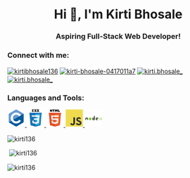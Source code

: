 <h1 align="center">Hi 👋, I'm Kirti Bhosale</h1>
<h3 align="center">Aspiring Full-Stack Web Developer!</h3>

<h3 align="left">Connect with me:</h3>
<p align="left">
<a href="https://twitter.com/kirtibhosale136" target="blank"><img align="center" src="https://raw.githubusercontent.com/rahuldkjain/github-profile-readme-generator/master/src/images/icons/Social/twitter.svg" alt="kirtibhosale136" height="30" width="40" /></a>
<a href="https://linkedin.com/in/kirti-bhosale-0417011a7" target="blank"><img align="center" src="https://raw.githubusercontent.com/rahuldkjain/github-profile-readme-generator/master/src/images/icons/Social/linked-in-alt.svg" alt="kirti-bhosale-0417011a7" height="30" width="40" /></a>
<a href="https://instagram.com/kirti.bhosale_" target="blank"><img align="center" src="https://raw.githubusercontent.com/rahuldkjain/github-profile-readme-generator/master/src/images/icons/Social/instagram.svg" alt="kirti.bhosale_" height="30" width="40" /></a>
<a href="https://discord.gg/kirti.bhosale_" target="blank"><img align="center" src="https://raw.githubusercontent.com/rahuldkjain/github-profile-readme-generator/master/src/images/icons/Social/discord.svg" alt="kirti.bhosale_" height="30" width="40" /></a>
</p>

<h3 align="left">Languages and Tools:</h3>
<p align="left"> <a href="https://www.cprogramming.com/" target="_blank" rel="noreferrer"> <img src="https://raw.githubusercontent.com/devicons/devicon/master/icons/c/c-original.svg" alt="c" width="40" height="40"/> </a> <a href="https://www.w3schools.com/css/" target="_blank" rel="noreferrer"> <img src="https://raw.githubusercontent.com/devicons/devicon/master/icons/css3/css3-original-wordmark.svg" alt="css3" width="40" height="40"/> </a> <a href="https://www.w3.org/html/" target="_blank" rel="noreferrer"> <img src="https://raw.githubusercontent.com/devicons/devicon/master/icons/html5/html5-original-wordmark.svg" alt="html5" width="40" height="40"/> </a> <a href="https://developer.mozilla.org/en-US/docs/Web/JavaScript" target="_blank" rel="noreferrer"> <img src="https://raw.githubusercontent.com/devicons/devicon/master/icons/javascript/javascript-original.svg" alt="javascript" width="40" height="40"/> </a> <a href="https://nodejs.org" target="_blank" rel="noreferrer"> <img src="https://raw.githubusercontent.com/devicons/devicon/master/icons/nodejs/nodejs-original-wordmark.svg" alt="nodejs" width="40" height="40"/> </a> </p>


<!--
## 🌐 Connect me:
[![Instagram](https://img.shields.io/badge/Instagram-%23E4405F.svg?logo=Instagram&logoColor=white)](https://instagram.com/kirti.bhosale_) [![LinkedIn](https://img.shields.io/badge/LinkedIn-%230077B5.svg?logo=linkedin&logoColor=white)](https://linkedin.com/in/kirti-bhosale-0417011a7) [![Pinterest](https://img.shields.io/badge/Pinterest-%23E60023.svg?logo=Pinterest&logoColor=white)](https://pinterest.com/bhosalekirti_) [![Quora](https://img.shields.io/badge/Quora-%23B92B27.svg?logo=Quora&logoColor=white)](https://quora.com/profile/https://www.quora.com/profile/Kirti-Bhosale-32) [![Twitter](https://img.shields.io/badge/Twitter-%231DA1F2.svg?logo=Twitter&logoColor=white)](https://twitter.com/KirtiBhosale136) 

# 💻 Tech Stack:
![C](https://img.shields.io/badge/c-%2300599C.svg?style=for-the-badge&logo=c&logoColor=white) ![CSS3](https://img.shields.io/badge/css3-%231572B6.svg?style=for-the-badge&logo=css3&logoColor=white) ![JavaScript](https://img.shields.io/badge/javascript-%23323330.svg?style=for-the-badge&logo=javascript&logoColor=%23F7DF1E) ![HTML5](https://img.shields.io/badge/html5-%23E34F26.svg?style=for-the-badge&logo=html5&logoColor=white) ![MySQL](https://img.shields.io/badge/mysql-%2300f.svg?style=for-the-badge&logo=mysql&logoColor=white)
-->



<p><img align="center" src="https://github-readme-stats.vercel.app/api/top-langs?username=kirti136&show_icons=true&locale=en&layout=compact" alt="kirti136" /></p>

<p>&nbsp;<img align="center" src="https://github-readme-stats.vercel.app/api?username=kirti136&show_icons=true&locale=en" alt="kirti136" /></p>

<p><img align="center" src="https://github-readme-streak-stats.herokuapp.com/?user=kirti136&" alt="kirti136" /></p>
<!--
# 📊 GitHub Stats:
![](https://github-readme-stats.vercel.app/api?username=kirti136&theme=dark&hide_border=true&include_all_commits=true&count_private=false)<br/>
![](https://github-readme-streak-stats.herokuapp.com/?user=kirti136&theme=dark&hide_border=true)<br/>
![](https://github-readme-stats.vercel.app/api/top-langs/?username=kirti136&theme=dark&hide_border=true&include_all_commits=true&count_private=false&layout=compact)

### ✍ Random Dev Quote
![](https://quotes-github-readme.vercel.app/api?type=horizontal&theme=tokyonight)

### 😂 Random Dev Meme
<img src="https://random-memer.herokuapp.com/" width="512px"/>

---
[![](https://visitcount.itsvg.in/api?id=kirti136&icon=8&color=9)](https://visitcount.itsvg.in)
-->
<!-- Proudly created with GPRM ( https://gprm.itsvg.in ) -->


<!--
<h1 align="center">Hi 👋, I'm Kirti Bhosale</h1>
<h3 align="center">Web Developer!</h3>

- 🌱 I’m currently learning *Javascript*
- 💬 Ask me about *JS*
- 📫 How to reach me *bhosalekirti2002@gmail.com*

<h3 align="left">Connect with me:</h3>
<p align="left">
<a href="https://twitter.com/kirtibhosale136" target="blank"><img align="center" src="https://raw.githubusercontent.com/rahuldkjain/github-profile-readme-generator/master/src/images/icons/Social/twitter.svg" alt="kirtibhosale136" height="30" width="40" /></a>
<a href="https://linkedin.com/in/kirti-bhosale-0417011a7" target="blank"><img align="center" src="https://raw.githubusercontent.com/rahuldkjain/github-profile-readme-generator/master/src/images/icons/Social/linked-in-alt.svg" alt="kirti-bhosale-0417011a7" height="30" width="40" /></a>
<a href="https://instagram.com/kirti.bhosale_" target="blank"><img align="center" src="https://raw.githubusercontent.com/rahuldkjain/github-profile-readme-generator/master/src/images/icons/Social/instagram.svg" alt="kirti.bhosale_" height="30" width="40" /></a>
<a href="https://discord.gg/kirti.bhosale_" target="blank"><img align="center" src="https://raw.githubusercontent.com/rahuldkjain/github-profile-readme-generator/master/src/images/icons/Social/discord.svg" alt="kirti.bhosale_" height="30" width="40" /></a>
</p>

<h3 align="left">Languages and Tools:</h3>
<p align="left"> <a href="https://www.cprogramming.com/" target="_blank" rel="noreferrer"> <img src="https://raw.githubusercontent.com/devicons/devicon/master/icons/c/c-original.svg" alt="c" width="40" height="40"/> </a> <a href="https://www.w3schools.com/css/" target="_blank" rel="noreferrer"> <img src="https://raw.githubusercontent.com/devicons/devicon/master/icons/css3/css3-original-wordmark.svg" alt="css3" width="40" height="40"/> </a> <a href="https://www.w3.org/html/" target="_blank" rel="noreferrer"> <img src="https://raw.githubusercontent.com/devicons/devicon/master/icons/html5/html5-original-wordmark.svg" alt="html5" width="40" height="40"/> </a> <a href="https://developer.mozilla.org/en-US/docs/Web/JavaScript" target="_blank" rel="noreferrer"> <img src="https://raw.githubusercontent.com/devicons/devicon/master/icons/javascript/javascript-original.svg" alt="javascript" width="40" height="40"/> </a> <a href="https://nodejs.org" target="_blank" rel="noreferrer"> <img src="https://raw.githubusercontent.com/devicons/devicon/master/icons/nodejs/nodejs-original-wordmark.svg" alt="nodejs" width="40" height="40"/> </a> </p>

<p><img align="center" src="https://github-readme-stats.vercel.app/api/top-langs?username=kirti136&show_icons=true&locale=en&layout=compact" alt="kirti136" /></p>

<p>&nbsp;<img align="center" src="https://github-readme-stats.vercel.app/api?username=kirti136&show_icons=true&locale=en" alt="kirti136" /></p>

<p><img align="center" src="https://github-readme-streak-stats.herokuapp.com/?user=kirti136&" alt="kirti136" /></p>

-->
